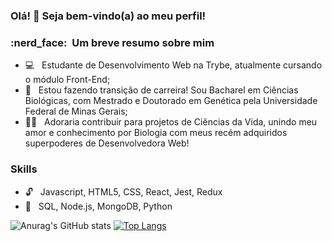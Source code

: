 ### Olá! 👋 Seja bem-vindo(a) ao meu perfil!

<h3> :nerd_face: &nbsp;Um breve resumo sobre mim </h3>

- :computer: &nbsp; Estudante de Desenvolvimento Web na Trybe, atualmente cursando o módulo Front-End;
- :dna: &nbsp; Estou fazendo transição de carreira! Sou Bacharel em Ciências Biológicas, com Mestrado e Doutorado em Genética pela Universidade Federal de Minas Gerais;
- :dancing_women: &nbsp; Adoraria contribuir para projetos de Ciências da Vida, unindo meu amor e conhecimento por Biologia com meus recém adquiridos superpoderes de Desenvolvedora Web!

<h3> Skills </h3>

- :unlock: &nbsp; Javascript, HTML5, CSS, React, Jest, Redux
- :closed_lock_with_key: &nbsp; SQL, Node.js, MongoDB, Python

![Anurag's GitHub stats](https://github-readme-stats.vercel.app/api?username=malusuhadolnik&show_icons=true&count_private=true&theme=buefy)
[![Top Langs](https://github-readme-stats.vercel.app/api/top-langs/?username=malusuhadolnik)](https://github.com/anuraghazra/github-readme-stats)

<!--
**malusuhadolnik/malusuhadolnik** is a ✨ _special_ ✨ repository because its `README.md` (this file) appears on your GitHub profile.

Here are some ideas to get you started:

- 🔭 I’m currently working on ...
- 🌱 I’m currently learning ...
- 👯 I’m looking to collaborate on ...
- 🤔 I’m looking for help with ...
- 💬 Ask me about ...
- 📫 How to reach me: ...
- 😄 Pronouns: ...
- ⚡ Fun fact: ...

https://upload.wikimedia.org/wikipedia/commons/6/6a/JavaScript-logo.png

-->
